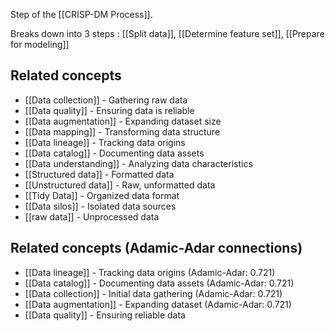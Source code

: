 Step of the [[CRISP-DM Process]]. 

Breaks down into 3 steps : [[Split data]], [[Determine feature set]], [[Prepare for modeling]]



## Related concepts

- [[Data collection]] - Gathering raw data
- [[Data quality]] - Ensuring data is reliable
- [[Data augmentation]] - Expanding dataset size
- [[Data mapping]] - Transforming data structure
- [[Data lineage]] - Tracking data origins
- [[Data catalog]] - Documenting data assets
- [[Data understanding]] - Analyzing data characteristics
- [[Structured data]] - Formatted data
- [[Unstructured data]] - Raw, unformatted data
- [[Tidy Data]] - Organized data format
- [[Data silos]] - Isolated data sources
- [[raw data]] - Unprocessed data



## Related concepts (Adamic-Adar connections)

- [[Data lineage]] - Tracking data origins (Adamic-Adar: 0.721)
- [[Data catalog]] - Documenting data assets (Adamic-Adar: 0.721)
- [[Data collection]] - Initial data gathering (Adamic-Adar: 0.721)
- [[Data augmentation]] - Expanding dataset (Adamic-Adar: 0.721)
- [[Data quality]] - Ensuring reliable data
